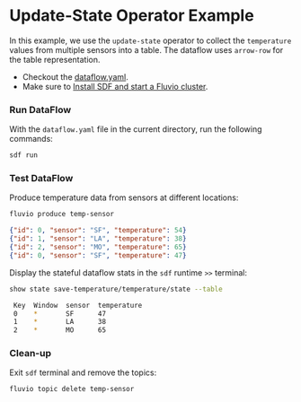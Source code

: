 # Update-State Operator Example

In this example, we use the `update-state` operator to collect the `temperature` values from multiple sensors into a table. The dataflow uses `arrow-row` for the table representation.

* Checkout the [dataflow.yaml](./dataflow.yaml).
* Make sure to [Install SDF and start a Fluvio cluster].

### Run DataFlow

With the `dataflow.yaml` file in the current directory, run the following commands:

```bash
sdf run
```

### Test DataFlow

Produce temperature data from sensors at different locations:

```bash
fluvio produce temp-sensor
```

```json
{"id": 0, "sensor": "SF", "temperature": 54}
{"id": 1, "sensor": "LA", "temperature": 38}
{"id": 2, "sensor": "MO", "temperature": 65}
{"id": 0, "sensor": "SF", "temperature": 47}
```

Display the stateful dataflow stats in the `sdf` runtime `>>` terminal:

```bash
show state save-temperature/temperature/state --table
```

```bash
 Key  Window  sensor  temperature
 0    *       SF      47
 1    *       LA      38
 2    *       MO      65
```

### Clean-up

Exit `sdf` terminal and remove the topics:

```bash
fluvio topic delete temp-sensor
```

[Install SDF and start a Fluvio cluster]: /README.MD#prerequisites